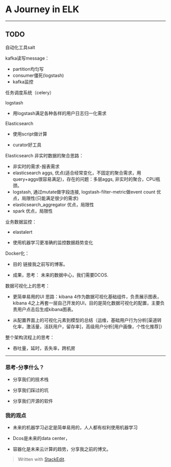 # A Journey in ELK

---
## TODO

自动化工具salt

kafka读写message：

*	partition均匀写
*	consumer僵死(logstash)
*	kafka监控

任务调度系统（celery）

logstash

*	用logstash满足各种各样的用户日志归一化需求


Elasticsearch

*	使用script做计算

*	curator好工具

Elasticsearch 非实时数据的聚合思路：

*	非实时的需求-报表需求
*	elasticsearch aggs, 优点(适合经常变化，不固定的聚合需求，用query+aggs很容易满足)，存在的问题：多层aggs, 非实时的聚合，CPU瓶颈。
*	logstash, 通过mutate做字段连接, logstash-filter-metric做event count  优点，局限性(只能满足很少的需求)
*	elasticsearch_aggregator 优点，局限性
*	spark 优点，局限性


业务数据监控：

*	elastalert

*	使用机器学习更准确的监控数据趋势变化

Docker化：

*	目的
链接我之前写的博客。

*	成果，思考：
未来的数据中心，我们需要DCOS.

数据可视化上的思考：

*	更简单易用的UI
思路：kibana 4作为数据可视化基础组件，负责展示图表，kibana 4之上再套一层自己开发的UI，目的是简化数据可视化的配置，主要负责用户点击后生成kibana图表。

*	从配置界面上的可视化元素到模型的总结（运维，基础用户行为分析[渠道转化率，激活量，活跃用户，留存率]，高级用户分析[用户画像，个性化推荐]）

整个架构流程上的思考：

*	吞吐量，延时，丢失率，跨机房

---

### 思考-分享什么？

*	分享我们的技术栈

*	分享我们踩过的坑

*	分享我们开源的软件

### 我的观点

*	未来的机器学习必定是简单易用的，人人都有权利使用机器学习

*	Dcos是未来的data center，

*	容器化是未来云计算的趋势，分享我之前的博文。


> Written with [StackEdit](https://stackedit.io/).